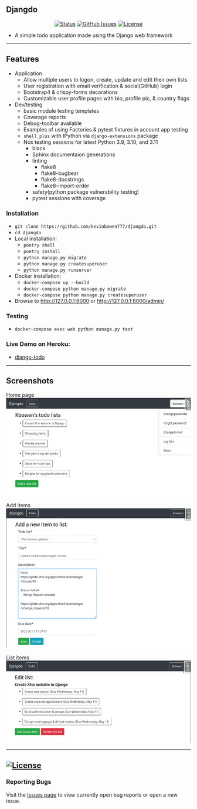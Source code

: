 ## Djangdo 

<div align="center">

  [![Status](https://img.shields.io/badge/status-active-success.svg)]() 
  [![GitHub Issues](https://img.shields.io/github/issues/kevinbowen777/djangdo.svg)](https://github.com/kevinbowen777/djangdo/issues)
  [![License](https://img.shields.io/badge/license-MIT-blue.svg)](/LICENSE)

</div>

- A simple todo application made using the Django web framework

---
## Features
 - Application
     - Allow multiple users to logon, create, update and edit their own lists
     - User registration with email verification & social(GitHub) login
     - Bootstrap4 & crispy-forms decorations
     - Customizable user profile pages with bio, profile pic, & country flags
 - Dev/testing
     - basic module testing templates
     - Coverage reports
     - Debug-toolbar available
     - Examples of using Factories & pytest fixtures in account app testing
     - `shell_plus` with IPython via `django-extensions` package
     - Nox testing sessions for latest Python 3.9, 3.10, and 3.11
         - black
         - Sphinx documentaion generations
         - linting
             - flake8
             - flake8-bugbear
             - flake8-docstrings
             - flake8-import-order
         - safety(python package vulnerability testing)
         - pytest sessions with coverage

### Installation
 - `git clone https://github.com/kevinbowen777/djangdo.git`
 - `cd djangdo`
 - Local installation:
     - `poetry shell`
     - `poetry install`
     - `python manage.py migrate`
     - `python manage.py createsuperuser`
     - `python manage.py runserver`
 - Docker installation:
     - `docker-compose up --build`
     - `docker-compose python manage.py migrate`
     - `docker-compose python manage.py createsuperuser`
 - Browse to http://127.0.0.1:8000 or http://127.0.0.1:8000/admin/

### Testing
 - `docker-compose exec web python manage.py test`

### Live Demo on Heroku:
 - [django-todo](https://kbowen-django-todo.herokuapp.com/)

---
## Screenshots

Home page
![Home Page](https://github.com/kevinbowen777/djangdo/blob/master/images/djangdo_home.png)

Add items
![Add items](https://github.com/kevinbowen777/djangdo/blob/master/images/djangdo_add_new_item.png)

List items
![List Items](https://github.com/kevinbowen777/djangdo/blob/master/images/djangdo_list_items.png)

---
[![License](https://img.shields.io/badge/license-MIT-green)](https://github.com/kevinbowen777/djangdo/blob/master/LICENSE)
---
### Reporting Bugs

   Visit the [Issues page](https://github.com/kevinbowen777/djangdo/issues)
      to view currently open bug reports or open a new issue.
